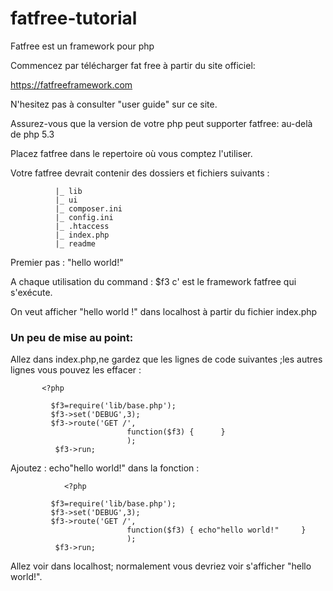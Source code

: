 # fatfree-tutorial
Fatfree est un framework pour php

Commencez par télécharger fat free à partir du site officiel:

 https://fatfreeframework.com

N'hesitez pas à consulter "user guide" sur ce site.

Assurez-vous que la version de votre php peut supporter fatfree: au-delà de php 5.3

Placez fatfree dans le repertoire où vous comptez l'utiliser.

Votre fatfree devrait contenir des dossiers et fichiers suivants :

              |_ lib
              |_ ui 
              |_ composer.ini
              |_ config.ini
              |_ .htaccess
              |_ index.php
              |_ readme 

Premier pas : "hello world!"

A chaque utilisation du command : $f3 c' est le framework fatfree qui s'exécute.

On veut afficher "hello world !" dans localhost à partir du fichier index.php

### Un peu de mise au point:

Allez dans index.php,ne gardez que les lignes de code suivantes ;les autres lignes vous pouvez les effacer :

           <?php

             $f3=require('lib/base.php');
             $f3->set('DEBUG',3);
             $f3->route('GET /',
                              function($f3) {      }
                              );
              $f3->run;  

Ajoutez : echo"hello world!" dans la fonction :

                <?php

             $f3=require('lib/base.php');
             $f3->set('DEBUG',3);
             $f3->route('GET /',
                              function($f3) { echo"hello world!"     }
                              );
              $f3->run;  

Allez voir dans localhost; normalement vous devriez voir s'afficher "hello world!".
